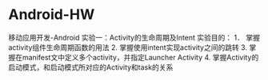 # Android-HW
移动应用开发-Android
实验一：Activity的生命周期及Intent
实验目的：
1． 掌握activity组件生命周期函数的用法
2. 掌握使用intent实现activity之间的跳转
3. 掌握在manifest文中定义多个activity，并指定Launcher Activity
4. 掌握Activity的启动模式，和启动模式所对应的Activity和task的关系
